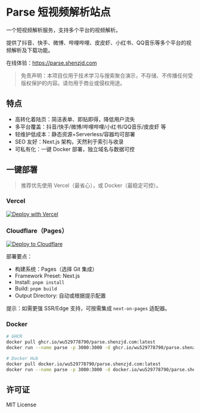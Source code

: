 # Parse 短视频解析站点

一个短视频解析服务，支持多个平台的视频解析。

提供了抖音、快手、微博、哔哩哔哩、皮皮虾、小红书、QQ音乐等多个平台的视频解析及下载功能。

在线体验：<https://parse.shenzjd.com>

> 免责声明：本项目仅用于技术学习与搜索聚合演示，不存储、不传播任何受版权保护的内容。请勿用于商业或侵权用途。

## 特点

- 高转化着陆页：简洁表单、即贴即得，降低用户流失
- 多平台覆盖：抖音/快手/微博/哔哩哔哩/小红书/QQ音乐/皮皮虾 等
- 轻维护低成本：静态资源+Serverless/容器均可部署
- SEO 友好：Next.js 架构，天然利于索引与收录
- 可私有化：一键 Docker 部署，独立域名与数据可控

## 一键部署

> 推荐优先使用 Vercel（最省心），或 Docker（最稳定可控）。

### Vercel

[![Deploy with Vercel](https://vercel.com/button)](https://vercel.com/new/clone?repository-url=https%3A%2F%2Fgithub.com%2Fwu529778790%2Fparse.shenzjd.com&project-name=parse&repository-name=parse.shenzjd.com)

### Cloudflare（Pages）

[![Deploy to Cloudflare](https://deploy.workers.cloudflare.com/button)](https://deploy.workers.cloudflare.com/?url=https%3A%2F%2Fgithub.com%2Fwu529778790%2Fparse.shenzjd.com)

部署要点：

- 构建系统：Pages（选择 Git 集成）
- Framework Preset: Next.js
- Install: `pnpm install`
- Build: `pnpm build`
- Output Directory: 自动或根据提示配置

提示：如需更强 SSR/Edge 支持，可按需集成 `next-on-pages` 适配器。

### Docker

```bash
# GHCR
docker pull ghcr.io/wu529778790/parse.shenzjd.com:latest
docker run --name parse -p 3000:3000 -d ghcr.io/wu529778790/parse.shenzjd.com:latest

# Docker Hub
docker pull docker.io/wu529778790/parse.shenzjd.com:latest
docker run --name parse -p 3000:3000 -d docker.io/wu529778790/parse.shenzjd.com:latest
```

## 许可证

MIT License
